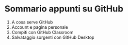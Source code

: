 # Sommario appunti su GitHub

1. A cosa serve GitHub
2. Account e pagina personale
3. Compiti con GitHub Classroom
4. Salvataggio sorgenti con GitHub Desktop